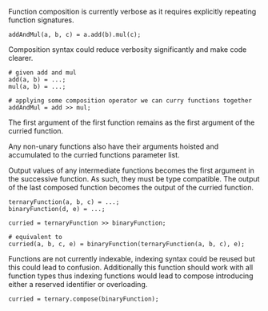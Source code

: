 Function composition is currently verbose as it requires explicitly repeating function signatures.
```
addAndMul(a, b, c) = a.add(b).mul(c);
```

Composition syntax could reduce verbosity significantly and make code clearer.
```
# given add and mul
add(a, b) = ...;
mul(a, b) = ...;

# applying some composition operator we can curry functions together
addAndMul = add >> mul;
```
The first argument of the first function remains as the first argument of the curried function.

Any non-unary functions also have their arguments hoisted and accumulated to the curried functions parameter list.

Output values of any intermediate functions becomes the first argument in the successive function.
As such, they must be type compatible.
The output of the last composed function becomes the output of the curried function.
```
ternaryFunction(a, b, c) = ...;
binaryFunction(d, e) = ...;

curried = ternaryFunction >> binaryFunction;

# equivalent to
curried(a, b, c, e) = binaryFunction(ternaryFunction(a, b, c), e);
```

Functions are not currently indexable, indexing syntax could be reused but this could lead to confusion.
Additionally this function should work with all function types thus indexing functions would lead to compose introducing either a reserved identifier or overloading.
```
curried = ternary.compose(binaryFunction);
```